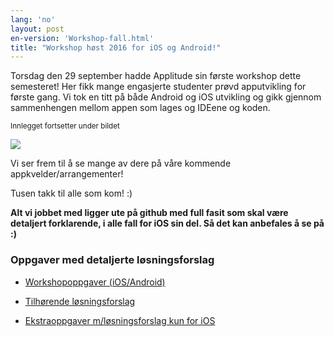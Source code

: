 ```yaml
---
lang: 'no'
layout: post
en-version: 'Workshop-fall.html'
title: "Workshop høst 2016 for iOS og Android!"
---
```


Torsdag den 29 september hadde Applitude sin første workshop dette semesteret!
Her fikk mange engasjerte studenter prøvd apputvikling for første gang. Vi tok en titt
på både Android og iOS utvikling og gikk gjennom sammenhengen mellom appen som lages og IDEene og koden.

<small>Innlegget fortsetter under bildet</small>

<img class="img-center" src="static/img/workshoph2016">

Vi ser frem til å se mange av dere på våre kommende appkvelder/arrangementer!

Tusen takk til alle som kom! :)

<b> Alt vi jobbet med ligger ute på github med full fasit som skal
være detaljert forklarende, i alle fall for iOS sin del. Så det kan anbefales å se på :)</b>

### Oppgaver med detaljerte løsningsforslag

- <a href="https://github.com/applitude/applitude-workshop/blob/master/Oppgaver.md">Workshopoppgaver (iOS/Android)</a>

- <a href="https://github.com/applitude/applitude-workshop/tree/solution">Tilhørende løsningsforslag</a>

- <a href="https://github.com/applitude/Swift-workshop">Ekstraoppgaver m/løsningsforslag kun for iOS</a>
